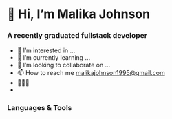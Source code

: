 # 👋 Hi, I’m Malika Johnson
### A recently graduated fullstack developer 

- 👀 I’m interested in ...
- 🌱 I’m currently learning ...
- 💞️ I’m looking to collaborate on ...
- 📫 How to reach me malikajohnson1995@gmail.com
- 👩🏽‍💻
-

<!---
MalikaJohnson/MalikaJohnson is a ✨ special ✨ repository because its `README.md` (this file) appears on your GitHub profile.
You can click the Preview link to take a look at your changes.

--->
### Languages & Tools 

 
